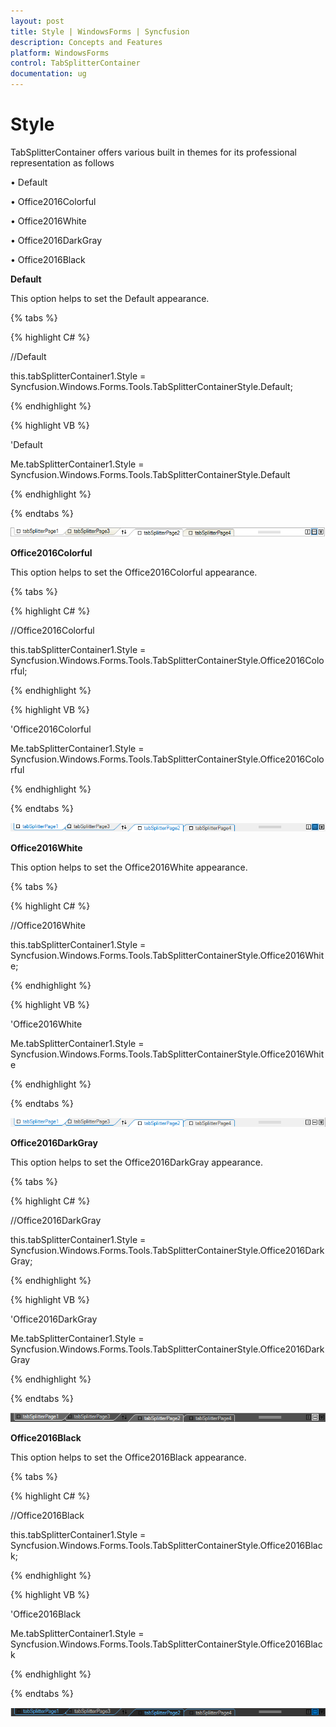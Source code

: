 ```yaml
---
layout: post
title: Style | WindowsForms | Syncfusion
description: Concepts and Features 
platform: WindowsForms
control: TabSplitterContainer 
documentation: ug
---
```


# Style

TabSplitterContainer offers various built in themes for its professional representation as follows

•	Default

•	Office2016Colorful

•	Office2016White

•	Office2016DarkGray

•	Office2016Black

**Default**

This option helps to set the Default appearance.

{% tabs %}

{% highlight C# %} 

//Default

this.tabSplitterContainer1.Style = Syncfusion.Windows.Forms.Tools.TabSplitterContainerStyle.Default;

 {% endhighlight %}


{% highlight VB %} 

'Default

Me.tabSplitterContainer1.Style = Syncfusion.Windows.Forms.Tools.TabSplitterContainerStyle.Default

{% endhighlight %}

{% endtabs %}

 ![Default](Overview_images/Overview_img5.png) 


 **Office2016Colorful**

This option helps to set the Office2016Colorful appearance.

{% tabs %}

{% highlight C# %} 

//Office2016Colorful

this.tabSplitterContainer1.Style = Syncfusion.Windows.Forms.Tools.TabSplitterContainerStyle.Office2016Colorful;

 {% endhighlight %}



{% highlight VB %} 

'Office2016Colorful

Me.tabSplitterContainer1.Style = Syncfusion.Windows.Forms.Tools.TabSplitterContainerStyle.Office2016Colorful

{% endhighlight %}

{% endtabs %}

 ![Office2016Colorful theme](Overview_images/Overview_img6.png) 


 **Office2016White**

This option helps to set the Office2016White appearance.

{% tabs %}

{% highlight C# %} 

//Office2016White

this.tabSplitterContainer1.Style = Syncfusion.Windows.Forms.Tools.TabSplitterContainerStyle.Office2016White;

 {% endhighlight %}

{% highlight VB %} 

'Office2016White

Me.tabSplitterContainer1.Style = Syncfusion.Windows.Forms.Tools.TabSplitterContainerStyle.Office2016White

{% endhighlight %}

{% endtabs %}

 ![Office2016White theme](Overview_images/Overview_img7.png) 


 **Office2016DarkGray**

This option helps to set the Office2016DarkGray appearance.

{% tabs %}

{% highlight C# %} 

//Office2016DarkGray

this.tabSplitterContainer1.Style = Syncfusion.Windows.Forms.Tools.TabSplitterContainerStyle.Office2016DarkGray;

 {% endhighlight %}

{% highlight VB %} 

'Office2016DarkGray

Me.tabSplitterContainer1.Style = Syncfusion.Windows.Forms.Tools.TabSplitterContainerStyle.Office2016DarkGray

{% endhighlight %}

{% endtabs %}

 ![Office2016DarkGray theme](Overview_images/Overview_img8.png) 


 **Office2016Black**

This option helps to set the Office2016Black appearance.

{% tabs %}

{% highlight C# %} 

//Office2016Black

this.tabSplitterContainer1.Style = Syncfusion.Windows.Forms.Tools.TabSplitterContainerStyle.Office2016Black;

{% endhighlight %}

{% highlight VB %} 

'Office2016Black

Me.tabSplitterContainer1.Style = Syncfusion.Windows.Forms.Tools.TabSplitterContainerStyle.Office2016Black

{% endhighlight %}

{% endtabs %}

 ![Office2016Black theme](Overview_images/Overview_img9.png)

